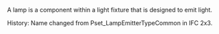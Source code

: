 A lamp is a component within a light fixture that is designed to emit light. 

History: Name changed from Pset_LampEmitterTypeCommon in IFC 2x3.

